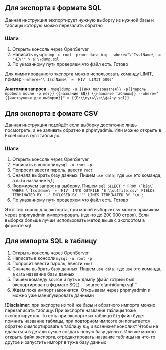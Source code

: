 ## Для экспорта в формате SQL
Данная инструкция экспортирует нужную выборку из нужной базы и таблицы которую можно
перезалить обратно

### Шаги
1. Открыть консоль через OpenServer
2. Написать ```mysqldump -u root -proot data big --where="\`IsslName\` = 'HIV'" > e:\\dump.sql```
3. По указанному пути проверяем что файл есть. Готово

Для лимитированного экспорта можно использовать команду LIMIT, пример ```--where="\`IsslName\` = 'HIV' LIMIT 5000"```

**Анатомия запроса** - `mysqldump -u {{имя ползоватлея}} -p{{пароль, пробела после -p нет}} {{название БД}} {{название таблицы}} --where="{{инструкция для выборки}}" > {{E:\\путь\\к\\файлу.sql}}`


## Для экспорта в фомате CSV
Данная инструкция подойдёт если выборку достаточно лишь посмотреть, а не заливать обратно в phpmyadmin. Или можно открыть в Excel или в гугл таблицах.

### Шаги
1. Открыть консоль через OpenServer
2. Написать в консоли `mysql -u root -p`
3. Попросит ввести пароль, ввести `root`
4. Сначала выбрать базу данных. Пишем `use data;` где `use` это команда, а `data` название БД
5. Формируем запрос на выборку. Пишем ```sql
SELECT * FROM \`big\` WHERE \`IsslName\` = 'HIV' INTO OUTFILE 'E:\\outfile.csv' FIELDS TERMINATED BY ',' ENCLOSED BY '"' LINES TERMINATED BY '\n';```
6. По указанному пути проверяем что файл есть. Готово

Этот тип хорош для экспорта, при малой выборке csv можно прямиком через phpmyadmin импортировать (где-то до 200 000 строк). 
Если выборка больше лучше использовать метод выше с экспортом в формате sql


## Для импорта SQL в таблицу
1. Открыть консоль через OpenServer
2. Написать в консоли `mysql -u root -p`
3. Попросит ввести пароль, ввести `root`
4. Сначала выбрать базу данных. Пишем `use data;` где `use` это команда, а `data` название базы данных
5. Пишем команду source и путь к дампу (файл котрый был экспортирован в формате SQL) - `source e:\\minidump.sql```
6. Ждём пока импорт закончится. Открываем через phpmyadmin и можно уже манипулировать данными

**!Disclaimer**: при экспорте из той же базы и обратного импорта можно перезаписать таблицу. При экспорте название таблицы тоже экспортируется.
То есть при экспорте из таблицы `Big` файл будет помнить название таблицы, при повторном импорте он попытается обратно симпортировать в таблицу `Big` и возникнет конфликт
Чтобы не вдаваться в детали лучше создать новую базу данных. Или же можно открыть файл экспорта, отредактировать название таблицы на что-то другое и запустить импорт в туже базу данных
